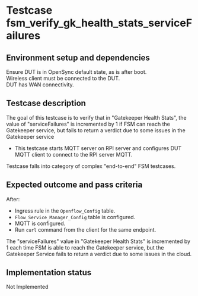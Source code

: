 # Testcase fsm_verify_gk_health_stats_serviceFailures

## Environment setup and dependencies

Ensure DUT is in OpenSync default state, as is after boot.\
Wireless client must be connected to the DUT.\
DUT has WAN connectivity.

## Testcase description

The goal of this testcase is to verify that in "Gatekeeper Health Stats", the
value of "serviceFailures" is incremented by 1 if FSM can reach the Gatekeeper
service, but fails to return a verdict due to some issues in the Gatekeeper
service

- This testcase starts MQTT server on RPI server and configures DUT MQTT client
to connect to the RPI server MQTT.

Testcase falls into category of complex "end-to-end" FSM testcases.

## Expected outcome and pass criteria

After:

- Ingress rule in the `Openflow_Config` table.
- `Flow_Service_Manager_Config` table is configured.
- MQTT is configured.
- Run `curl` command from the client for the same endpoint.

The "serviceFailures" value in "Gatekeeper Health Stats" is incremented by 1
each time FSM is able to reach the Gatekeeper service, but the Gatekeeper
Service fails to return a verdict due to some issues in the cloud.

## Implementation status

Not Implemented
